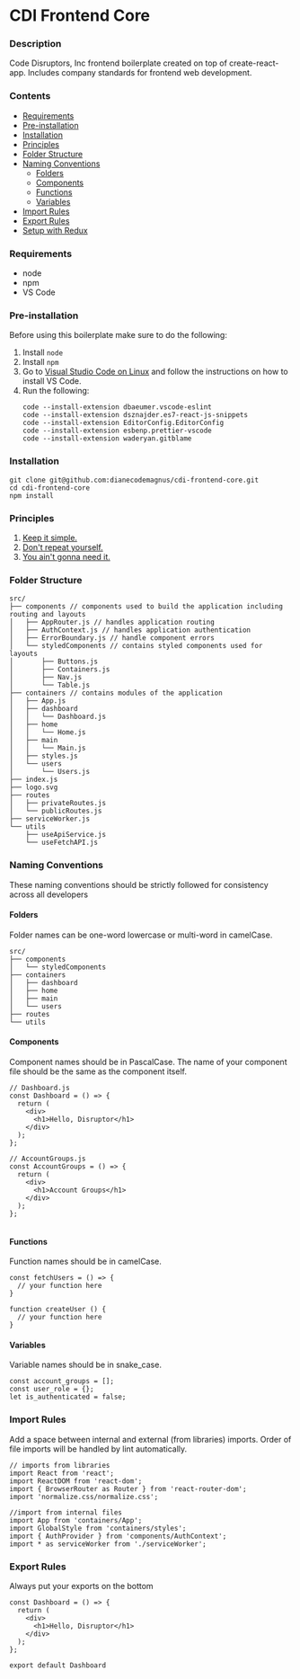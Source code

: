 # CDI Frontend Core

### Description

Code Disruptors, Inc frontend boilerplate created on top of create-react-app. Includes company standards for frontend web development. 

### Contents
- [Requirements](#requirements)
- [Pre-installation](#pre-installation)
- [Installation](#installation)
- [Principles](#principles)
- [Folder Structure](#folder-structure)
- [Naming Conventions](#naming-conventions) 
    - [Folders](#folders) 
    - [Components](#components) 
    - [Functions](#functions)
    - [Variables](#variables)
- [Import Rules](#import-rules)
- [Export Rules](#export-rules)
- [Setup with Redux]()

### Requirements
- node
- npm
- VS Code

### Pre-installation

Before using this boilerplate make sure to do the following:

1. Install `node`
2. Install `npm` 
3. Go to [Visual Studio Code on Linux](https://code.visualstudio.com/docs/setup/linux) and follow the instructions on how to install VS Code.
4. Run the following:
   ```
   code --install-extension dbaeumer.vscode-eslint
   code --install-extension dsznajder.es7-react-js-snippets
   code --install-extension EditorConfig.EditorConfig
   code --install-extension esbenp.prettier-vscode
   code --install-extension waderyan.gitblame
   ```

### Installation

```
git clone git@github.com:dianecodemagnus/cdi-frontend-core.git
cd cdi-frontend-core
npm install
```
### Principles
1. [Keep it simple.](http://www.principles-wiki.net/principles:keep_it_simple_stupid)
2. [Don't repeat yourself.](http://www.principles-wiki.net/principles:don_t_repeat_yourself?s[]=dry)
3. [You ain't gonna need it.](http://www.principles-wiki.net/principles:you_ain_t_gonna_need_it)

### Folder Structure

```
src/
├── components // components used to build the application including routing and layouts
│   ├── AppRouter.js // handles application routing
│   ├── AuthContext.js // handles application authentication
│   ├── ErrorBoundary.js // handle component errors
│   └── styledComponents // contains styled components used for layouts
│       ├── Buttons.js
│       ├── Containers.js
│       ├── Nav.js
│       └── Table.js
├── containers // contains modules of the application
│   ├── App.js
│   ├── dashboard
│   │   └── Dashboard.js
│   ├── home
│   │   └── Home.js
│   ├── main
│   │   └── Main.js
│   ├── styles.js
│   └── users
│       └── Users.js
├── index.js
├── logo.svg
├── routes
│   ├── privateRoutes.js
│   └── publicRoutes.js
├── serviceWorker.js
└── utils
    ├── useApiService.js
    └── useFetchAPI.js

```
### Naming Conventions
These naming conventions should be strictly followed for consistency across all developers

#### Folders
Folder names can be one-word lowercase or multi-word in camelCase.

```
src/
├── components
│   └── styledComponents
├── containers
│   ├── dashboard
│   ├── home
│   ├── main
│   └── users
├── routes
└── utils
```
#### Components
Component names should be in PascalCase. The name of your component file should be the same as the component itself.

```
// Dashboard.js
const Dashboard = () => {
  return (
    <div>
      <h1>Hello, Disruptor</h1>
    </div>
  );
};

// AccountGroups.js
const AccountGroups = () => {
  return (
    <div>
      <h1>Account Groups</h1>
    </div>
  );
};


```
#### Functions
Function names should be in camelCase.

```
const fetchUsers = () => {
  // your function here
}

function createUser () {
  // your function here
}

```
#### Variables
Variable names should be in snake_case.

```
const account_groups = [];
const user_role = {};
let is_authenticated = false;

```
### Import Rules
Add a space between internal and external (from libraries) imports. Order of file imports will be handled by lint automatically.
```
// imports from libraries
import React from 'react';
import ReactDOM from 'react-dom';
import { BrowserRouter as Router } from 'react-router-dom';
import 'normalize.css/normalize.css';

//import from internal files
import App from 'containers/App';
import GlobalStyle from 'containers/styles';
import { AuthProvider } from 'components/AuthContext';
import * as serviceWorker from './serviceWorker';

```
### Export Rules
Always put your exports on the bottom
```
const Dashboard = () => {
  return (
    <div>
      <h1>Hello, Disruptor</h1>
    </div>
  );
};

export default Dashboard
```
